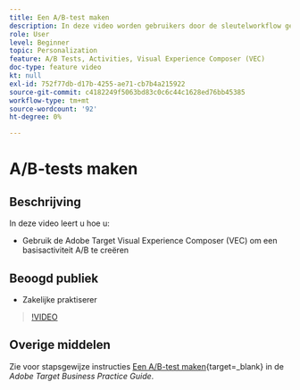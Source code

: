 ```yaml
---
title: Een A/B-test maken
description: In deze video worden gebruikers door de sleutelworkflow geleid voor het maken van A/B-activiteiten in Adobe Target. Bekijk deze video om te leren hoe te om een basisactiviteit A/B tot stand te brengen gebruikend Visual Experience Composer (VEC).
role: User
level: Beginner
topic: Personalization
feature: A/B Tests, Activities, Visual Experience Composer (VEC)
doc-type: feature video
kt: null
exl-id: 752f77db-d17b-4255-ae71-cb7b4a215922
source-git-commit: c4182249f5063bd83c0c6c44c1628ed76bb45385
workflow-type: tm+mt
source-wordcount: '92'
ht-degree: 0%

---
```


# A/B-tests maken

## Beschrijving

In deze video leert u hoe u:

* Gebruik de Adobe Target Visual Experience Composer (VEC) om een basisactiviteit A/B te creëren

## Beoogd publiek

* Zakelijke praktiserer

>[!VIDEO](https://video.tv.adobe.com/v/17391/?quality=12)

## Overige middelen

Zie voor stapsgewijze instructies [Een A/B-test maken](https://experienceleague.adobe.com/docs/target/using/activities/abtest/create/test-create-ab.html){target=_blank} in de *Adobe Target Business Practice Guide*.
